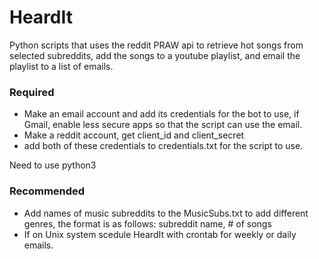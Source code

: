 # HeardIt
Python scripts that uses the reddit PRAW api to retrieve hot songs from selected subreddits, add the songs to a youtube playlist, and email the playlist to a list of emails. 

### Required
- Make an email account and add its credentials for the bot to use, if Gmail, enable less secure apps so that the script can use the email.
- Make a reddit account, get client_id and client_secret
- add both of these credentials to credentials.txt for the script to use.

Need to use python3

### Recommended
- Add names of music subreddits to the MusicSubs.txt to add different genres, the format is as follows: subreddit name, # of songs
- If on Unix system scedule HeardIt with crontab for weekly or daily emails.

